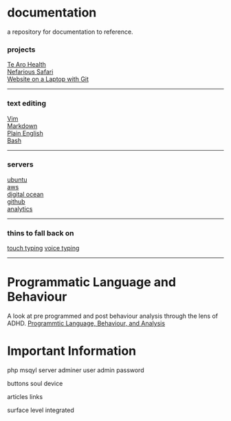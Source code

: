 # documentation 
a repository for documentation to reference.
### projects
[Te Aro Health](projects/tearohealth.md)  
[Nefarious Safari](projects/nefarioussafari.md)  
[Website on a Laptop with Git](projects/website-on-a-laptop-with-git.md)  

----
### text editing
[Vim](learning/vim.md)  
[Markdown](learning/markdown.md)  
[Plain English](learning/plainenglish.md)  
[Bash](learning/bash.md)  

---- 
### servers
[ubuntu](learning/unbuntu.md)  
[aws](learning/aws.md)  
[digital ocean](learning/digitalocean.md.md)  
[github](learning/github.md)  
[analytics](learning/analytics.md)  

---- 
### thins to fall back on
[touch typing](https://www.keybr.com/)
[voice typing](learning/voice-typing.md)

----

# Programmatic Language and Behaviour
A look at pre programmed and post behaviour analysis through the lens of ADHD.
[Programmtic Language, Behaviour, and Analysis](learning/script-analysis.md)

# Important Information

php msqyl server
adminer
user admin 
password

buttons
soul
device

articles
links

surface level 
integrated


<!-- Google tag (gtag.js) -->
<script async src="https://www.googletagmanager.com/gtag/js?id=G-J8HB3C2GGF"></script>
<script>
  window.dataLayer = window.dataLayer || [];
  function gtag(){dataLayer.push(arguments);}
  gtag('js', new Date());

  gtag('config', 'G-J8HB3C2GGF');
</script>

